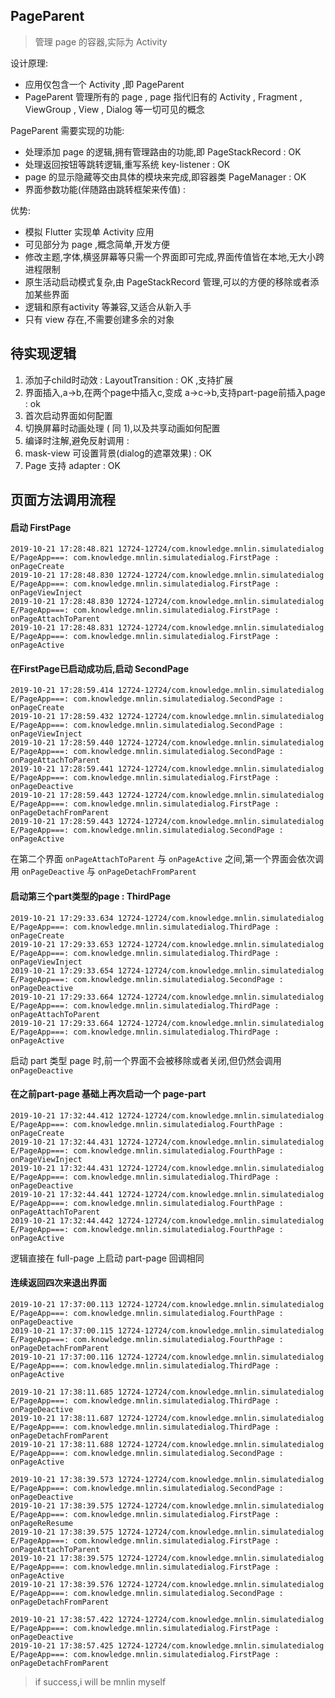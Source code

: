 ## PageParent 

> 管理 page 的容器,实际为 Activity


设计原理:

 * 应用仅包含一个 Activity ,即 PageParent
 * PageParent 管理所有的 page , page 指代旧有的 Activity , Fragment , ViewGroup , View , Dialog 等一切可见的概念


PageParent 需要实现的功能:

 * 处理添加 page 的逻辑,拥有管理路由的功能,即 PageStackRecord : OK
 * 处理返回按钮等跳转逻辑,重写系统 key-listener : OK
 * page 的显示隐藏等交由具体的模块来完成,即容器类 PageManager : OK
 * 界面参数功能(伴随路由跳转框架来传值) : 

优势:

 * 模拟 Flutter 实现单 Activity 应用
 * 可见部分为 page ,概念简单,开发方便
 * 修改主题,字体,横竖屏幕等只需一个界面即可完成,界面传值皆在本地,无大小跨进程限制
 * 原生活动启动模式复杂,由 PageStackRecord 管理,可以的方便的移除或者添加某些界面
 * 逻辑和原有activity 等兼容,又适合从新入手
 * 只有 view 存在,不需要创建多余的对象


## 待实现逻辑

 1. 添加子child时动效 : LayoutTransition : OK ,支持扩展
 2. 界面插入,a->b,在两个page中插入c,变成 a->c->b,支持part-page前插入page : ok
 3. 首次启动界面如何配置
 4. 切换屏幕时动画处理 ( 同 1),以及共享动画如何配置 
 5. 编译时注解,避免反射调用 : 
 6. mask-view 可设置背景(dialog的遮罩效果) : OK
 7. Page 支持 adapter  : OK


## 页面方法调用流程

#### 启动 FirstPage

```
2019-10-21 17:28:48.821 12724-12724/com.knowledge.mnlin.simulatedialog E/PageApp===: com.knowledge.mnlin.simulatedialog.FirstPage : onPageCreate
2019-10-21 17:28:48.830 12724-12724/com.knowledge.mnlin.simulatedialog E/PageApp===: com.knowledge.mnlin.simulatedialog.FirstPage : onPageViewInject
2019-10-21 17:28:48.830 12724-12724/com.knowledge.mnlin.simulatedialog E/PageApp===: com.knowledge.mnlin.simulatedialog.FirstPage : onPageAttachToParent
2019-10-21 17:28:48.831 12724-12724/com.knowledge.mnlin.simulatedialog E/PageApp===: com.knowledge.mnlin.simulatedialog.FirstPage : onPageActive
```

#### 在FirstPage已启动成功后,启动 SecondPage

```
2019-10-21 17:28:59.414 12724-12724/com.knowledge.mnlin.simulatedialog E/PageApp===: com.knowledge.mnlin.simulatedialog.SecondPage : onPageCreate
2019-10-21 17:28:59.432 12724-12724/com.knowledge.mnlin.simulatedialog E/PageApp===: com.knowledge.mnlin.simulatedialog.SecondPage : onPageViewInject
2019-10-21 17:28:59.440 12724-12724/com.knowledge.mnlin.simulatedialog E/PageApp===: com.knowledge.mnlin.simulatedialog.SecondPage : onPageAttachToParent
2019-10-21 17:28:59.441 12724-12724/com.knowledge.mnlin.simulatedialog E/PageApp===: com.knowledge.mnlin.simulatedialog.FirstPage : onPageDeactive
2019-10-21 17:28:59.443 12724-12724/com.knowledge.mnlin.simulatedialog E/PageApp===: com.knowledge.mnlin.simulatedialog.FirstPage : onPageDetachFromParent
2019-10-21 17:28:59.443 12724-12724/com.knowledge.mnlin.simulatedialog E/PageApp===: com.knowledge.mnlin.simulatedialog.SecondPage : onPageActive
```

在第二个界面 `onPageAttachToParent` 与 `onPageActive` 之间,第一个界面会依次调用 `onPageDeactive` 与 `onPageDetachFromParent`

#### 启动第三个part类型的page : ThirdPage 

```
2019-10-21 17:29:33.634 12724-12724/com.knowledge.mnlin.simulatedialog E/PageApp===: com.knowledge.mnlin.simulatedialog.ThirdPage : onPageCreate
2019-10-21 17:29:33.653 12724-12724/com.knowledge.mnlin.simulatedialog E/PageApp===: com.knowledge.mnlin.simulatedialog.ThirdPage : onPageViewInject
2019-10-21 17:29:33.654 12724-12724/com.knowledge.mnlin.simulatedialog E/PageApp===: com.knowledge.mnlin.simulatedialog.SecondPage : onPageDeactive
2019-10-21 17:29:33.664 12724-12724/com.knowledge.mnlin.simulatedialog E/PageApp===: com.knowledge.mnlin.simulatedialog.ThirdPage : onPageAttachToParent
2019-10-21 17:29:33.664 12724-12724/com.knowledge.mnlin.simulatedialog E/PageApp===: com.knowledge.mnlin.simulatedialog.ThirdPage : onPageActive
```

启动 part 类型 page 时,前一个界面不会被移除或者关闭,但仍然会调用 `onPageDeactive`

#### 在之前part-page 基础上再次启动一个 page-part

```
2019-10-21 17:32:44.412 12724-12724/com.knowledge.mnlin.simulatedialog E/PageApp===: com.knowledge.mnlin.simulatedialog.FourthPage : onPageCreate
2019-10-21 17:32:44.431 12724-12724/com.knowledge.mnlin.simulatedialog E/PageApp===: com.knowledge.mnlin.simulatedialog.FourthPage : onPageViewInject
2019-10-21 17:32:44.431 12724-12724/com.knowledge.mnlin.simulatedialog E/PageApp===: com.knowledge.mnlin.simulatedialog.ThirdPage : onPageDeactive
2019-10-21 17:32:44.441 12724-12724/com.knowledge.mnlin.simulatedialog E/PageApp===: com.knowledge.mnlin.simulatedialog.FourthPage : onPageAttachToParent
2019-10-21 17:32:44.442 12724-12724/com.knowledge.mnlin.simulatedialog E/PageApp===: com.knowledge.mnlin.simulatedialog.FourthPage : onPageActive
```

逻辑直接在 full-page 上启动 part-page 回调相同

#### 连续返回四次来退出界面

```
2019-10-21 17:37:00.113 12724-12724/com.knowledge.mnlin.simulatedialog E/PageApp===: com.knowledge.mnlin.simulatedialog.FourthPage : onPageDeactive
2019-10-21 17:37:00.115 12724-12724/com.knowledge.mnlin.simulatedialog E/PageApp===: com.knowledge.mnlin.simulatedialog.FourthPage : onPageDetachFromParent
2019-10-21 17:37:00.116 12724-12724/com.knowledge.mnlin.simulatedialog E/PageApp===: com.knowledge.mnlin.simulatedialog.ThirdPage : onPageActive
```

```
2019-10-21 17:38:11.685 12724-12724/com.knowledge.mnlin.simulatedialog E/PageApp===: com.knowledge.mnlin.simulatedialog.ThirdPage : onPageDeactive
2019-10-21 17:38:11.687 12724-12724/com.knowledge.mnlin.simulatedialog E/PageApp===: com.knowledge.mnlin.simulatedialog.ThirdPage : onPageDetachFromParent
2019-10-21 17:38:11.688 12724-12724/com.knowledge.mnlin.simulatedialog E/PageApp===: com.knowledge.mnlin.simulatedialog.SecondPage : onPageActive
```

```
2019-10-21 17:38:39.573 12724-12724/com.knowledge.mnlin.simulatedialog E/PageApp===: com.knowledge.mnlin.simulatedialog.SecondPage : onPageDeactive
2019-10-21 17:38:39.575 12724-12724/com.knowledge.mnlin.simulatedialog E/PageApp===: com.knowledge.mnlin.simulatedialog.FirstPage : onPageReResume
2019-10-21 17:38:39.575 12724-12724/com.knowledge.mnlin.simulatedialog E/PageApp===: com.knowledge.mnlin.simulatedialog.FirstPage : onPageAttachToParent
2019-10-21 17:38:39.575 12724-12724/com.knowledge.mnlin.simulatedialog E/PageApp===: com.knowledge.mnlin.simulatedialog.FirstPage : onPageActive
2019-10-21 17:38:39.576 12724-12724/com.knowledge.mnlin.simulatedialog E/PageApp===: com.knowledge.mnlin.simulatedialog.SecondPage : onPageDetachFromParent
```

```
2019-10-21 17:38:57.422 12724-12724/com.knowledge.mnlin.simulatedialog E/PageApp===: com.knowledge.mnlin.simulatedialog.FirstPage : onPageDeactive
2019-10-21 17:38:57.425 12724-12724/com.knowledge.mnlin.simulatedialog E/PageApp===: com.knowledge.mnlin.simulatedialog.FirstPage : onPageDetachFromParent
```



















































































>
> if success,i will be mnlin myself
>